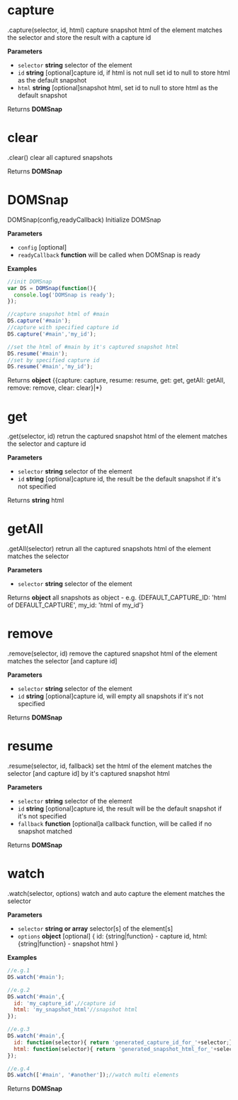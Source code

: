 # capture

.capture(selector, id, html)
capture snapshot html of the element matches the selector and store the result with a capture id

**Parameters**

-   `selector` **string** selector of the element
-   `id` **string** [optional]capture id, if html is not null set id to null to store html as the default snapshot
-   `html` **string** [optional]snapshot html, set id to null to store html as the default snapshot

Returns **DOMSnap** 

# clear

.clear()
clear all captured snapshots

Returns **DOMSnap** 

# DOMSnap

DOMSnap(config,readyCallback)
Initialize DOMSnap

**Parameters**

-   `config`  [optional]
-   `readyCallback` **function** will be called when DOMSnap is ready

**Examples**

```javascript
//init DOMSnap
var DS = DOMSnap(function(){
  console.log('DOMSnap is ready');
});

//capture snapshot html of #main
DS.capture('#main');
//capture with specified capture id
DS.capture('#main','my_id');

//set the html of #main by it's captured snapshot html
DS.resume('#main');
//set by specified capture id
DS.resume('#main','my_id');
```

Returns **object** {{capture: capture, resume: resume, get: get, getAll: getAll, remove: remove, clear: clear}|*}

# get

.get(selector, id)
retrun the captured snapshot html of the element matches the selector and capture id

**Parameters**

-   `selector` **string** selector of the element
-   `id` **string** [optional]capture id, the result be the default snapshot if it's not specified

Returns **string** html

# getAll

.getAll(selector)
retrun all the captured snapshots html of the element matches the selector

**Parameters**

-   `selector` **string** selector of the element

Returns **object** all snapshots as object - e.g. {DEFAULT_CAPTURE_ID: 'html of DEFAULT_CAPTURE', my_id: 'html of my_id'}

# remove

.remove(selector, id)
remove the captured snapshot html of the element matches the selector [and capture id]

**Parameters**

-   `selector` **string** selector of the element
-   `id` **string** [optional]capture id, will empty all snapshots if it's not specified

Returns **DOMSnap** 

# resume

.resume(selector, id, fallback)
set the html of the element matches the selector [and capture id] by it's captured snapshot html

**Parameters**

-   `selector` **string** selector of the element
-   `id` **string** [optional]capture id, the result will be the default snapshot if it's not specified
-   `fallback` **function** [optional]a callback function, will be called if no snapshot matched

Returns **DOMSnap** 

# watch

.watch(selector, options)
watch and auto capture the element matches the selector

**Parameters**

-   `selector` **string or array** selector[s] of the element[s]
-   `options` **object** [optional]
    {
      id: {string|function} - capture id,
      html: {string|function} - snapshot html
    }

**Examples**

```javascript
//e.g.1
DS.watch('#main');

//e.g.2
DS.watch('#main',{
  id: 'my_capture_id',//capture id
  html: 'my_snapshot_html'//snapshot html
});

//e.g.3
DS.watch('#main',{
  id: function(selector){ return 'generated_capture_id_for_'+selector;}, //return capture id
  html: function(selector){ return 'generated_snapshot_html_for_'+selector;} //return snapshot html
});

//e.g.4
DS.watch(['#main', '#another']);//watch multi elements
```

Returns **DOMSnap** 
